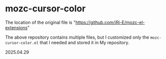 # mozc-cursor-color

The location of the original file is "https://github.com/iRi-E/mozc-el-extensions"

The above repository contains multiple files, 
but I customized only the `mozc-cursor-color.el` that I needed and stored it in My repository.

2025.04.29
